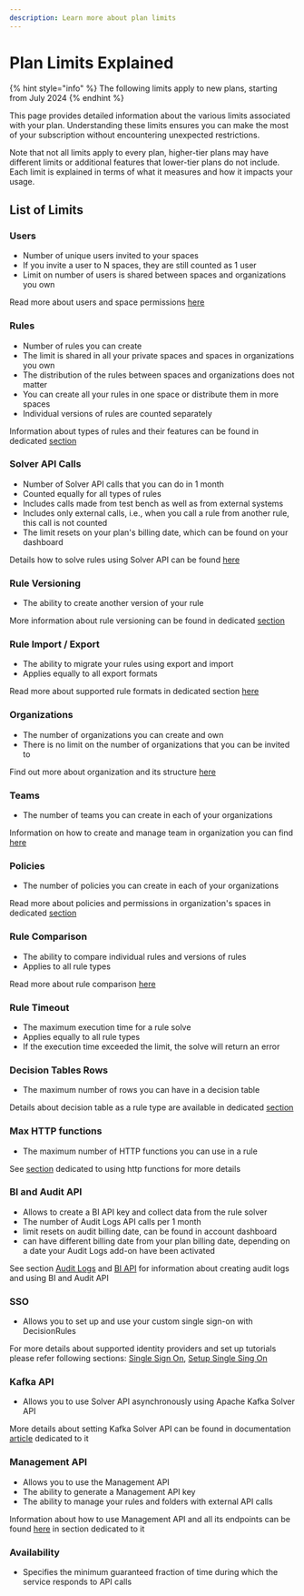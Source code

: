 ```yaml
---
description: Learn more about plan limits
---
```


# Plan Limits Explained

{% hint style="info" %}
The following limits apply to new plans, starting from July 2024
{% endhint %}

This page provides detailed information about the various limits associated with your plan. Understanding these limits ensures you can make the most of your subscription without encountering unexpected restrictions.

Note that not all limits apply to every plan, higher-tier plans may have different limits or additional features that lower-tier plans do not include. Each limit is explained in terms of what it measures and how it impacts your usage.

## List of Limits

### Users

* Number of unique users invited to your spaces
* If you invite a user to N spaces, they are still counted as 1 user
* Limit on number of users is shared between spaces and organizations you own

Read more about users and space permissions [here](../teamwork/users-and-roles.md)

### Rules

* Number of rules you can create
* The limit is shared in all your private spaces and spaces in organizations you own
* The distribution of the rules between spaces and organizations does not matter
* You can create all your rules in one space or distribute them in more spaces
* Individual versions of rules are counted separately

Information about types of rules and their features can be found in dedicated [section](https://app.gitbook.com/s/2kePaAlhzmPFZTjuxdCY/rule-types)

### Solver API Calls

* Number of Solver API calls that you can do in 1 month
* Counted equally for all types of rules
* Includes calls made from test bench as well as from external systems
* Includes only external calls, i.e., when you call a rule from another rule, this call is not counted
* The limit resets on your plan's billing date, which can be found on your dashboard

Details how to solve rules using Solver API can be found [here](../api/rule-solver-api.md)

### Rule Versioning

* The ability to create another version of your rule

More information about rule versioning can be found in dedicated [section](../other/versioning.md)

### Rule Import / Export

* The ability to migrate your rules using export and import
* Applies equally to all export formats

Read more about supported rule formats in dedicated section [here](https://app.gitbook.com/s/2kePaAlhzmPFZTjuxdCY/rules/export-and-import-of-the-rules)

### Organizations

* The number of organizations you can create and own
* There is no limit on the number of organizations that you can be invited to

Find out more about organization and its structure [here](broken-reference)

### Teams

* The number of teams you can create in each of your organizations

Information on how to create and manage team in organization you can find [here](../organization/structure/teams.md)

### Policies

* The number of policies you can create in each of your organizations

Read more about policies and permissions in organization's spaces in dedicated [section](../organization/structure/policies.md)

### Rule Comparison

* The ability to compare individual rules and versions of rules
* Applies to all rule types

Read more about rule comparison [here](../other/rule-comparison/)

### Rule Timeout

* The maximum execution time for a rule solve
* Applies equally to all rule types
* If the execution time exceeded the limit, the solve will return an error

### Decision Tables Rows

* The maximum number of rows you can have in a decision table

Details about decision table as a rule type are available in dedicated [section](https://app.gitbook.com/s/2kePaAlhzmPFZTjuxdCY/rule-types/decision-tables)

### Max HTTP functions

* The maximum number of HTTP functions you can use in a rule

See [section](../decision-tables/functions/integration-functions.md#http-functions) dedicated to using http functions for more details

### BI and Audit API

* Allows to create a BI API key and collect data from the rule solver
* The number of Audit Logs API calls per 1 month
* limit resets on audit billing date, can be found in account dashboard
* can have different billing date from your plan billing date, depending on a date your Audit Logs add-on have been activated

See section [Audit Logs](../business-intelligence/audit-logs.md) and [BI API](../api/bi-api.md) for information about creating audit logs and using BI and Audit API

### SSO

* Allows you to set up and use your custom single sign-on with DecisionRules

For more details about supported identity providers and set up tutorials please refer following sections: [Single Sign On](../other/single-sign-on-sso.md), [Setup Single Sing On ](../on-premise-docker/setting-up-sso/)

### Kafka API

* Allows you to use Solver API asynchronously using Apache Kafka Solver API

More details about setting Kafka Solver API can be found in documentation [article](../api/apache-kafka-solver-api.md) dedicated to it

### Management API

* Allows you to use the Management API
* The ability to generate a Management API key&#x20;
* The ability to manage your rules and folders with external API calls

Information about how to use Management API and all its endpoints can be found [here](../api/management-api.md) in section dedicated to it

### Availability

* Specifies the minimum guaranteed fraction of time during which the service responds to API calls




